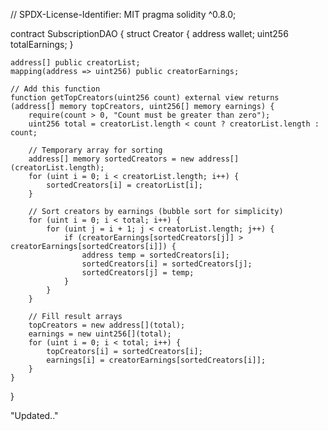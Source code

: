 
// SPDX-License-Identifier: MIT
pragma solidity ^0.8.0;

contract SubscriptionDAO {
    struct Creator {
        address wallet;
        uint256 totalEarnings;
    }

    address[] public creatorList;
    mapping(address => uint256) public creatorEarnings;

    // Add this function
    function getTopCreators(uint256 count) external view returns (address[] memory topCreators, uint256[] memory earnings) {
        require(count > 0, "Count must be greater than zero");
        uint256 total = creatorList.length < count ? creatorList.length : count;

        // Temporary array for sorting
        address[] memory sortedCreators = new address[](creatorList.length);
        for (uint i = 0; i < creatorList.length; i++) {
            sortedCreators[i] = creatorList[i];
        }

        // Sort creators by earnings (bubble sort for simplicity)
        for (uint i = 0; i < total; i++) {
            for (uint j = i + 1; j < creatorList.length; j++) {
                if (creatorEarnings[sortedCreators[j]] > creatorEarnings[sortedCreators[i]]) {
                    address temp = sortedCreators[i];
                    sortedCreators[i] = sortedCreators[j];
                    sortedCreators[j] = temp;
                }
            }
        }

        // Fill result arrays
        topCreators = new address[](total);
        earnings = new uint256[](total);
        for (uint i = 0; i < total; i++) {
            topCreators[i] = sortedCreators[i];
            earnings[i] = creatorEarnings[sortedCreators[i]];
        }
    }
}

"Updated.."